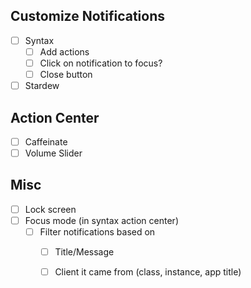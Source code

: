 ## Customize Notifications
- [ ] Syntax
	- [ ] Add actions
	- [ ] Click on notification to focus?
	- [ ] Close button
- [ ] Stardew

## Action Center
- [ ] Caffeinate
- [ ] Volume Slider

## Misc
- [ ] Lock screen
- [ ] Focus mode (in syntax action center)
	- [ ] Filter notifications based on
		- [ ] Title/Message
		- [ ] Client it came from (class, instance, app title)

